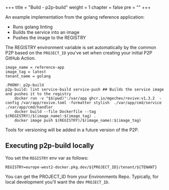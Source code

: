 +++
title = "Build - p2p-build"
weight = 1
chapter = false
pre = ""
+++

An example implementation from the golang reference application:

* Runs golang linting
* Builds the service into an image
* Pushes the image to the REGISTRY

The REGISTRY environment variable is set automatically by the common P2P based on the `PROJECT_ID` you've set when creating your initial P2P GitHub Action.


```
image_name = reference-app
image_tag = latest
tenant_name = golang

.PHONY: p2p-build
p2p-build: lint service-build service-push ## Builds the service image and pushes it to the registry
	docker run -v "$$(pwd)":/var/app ghcr.io/mgechev/revive:v1.3.2  -config /var/app/revive.toml -formatter stylish  ./var/app/cmd/service ./var/app/cmd/handler
	docker build --file Dockerfile --tag $(REGISTRY)/$(image_name):$(image_tag) .
	docker image push $(REGISTRY)/$(image_name):$(image_tag)
```

Tools for versioning will be added in a future version of the P2P.

## Executing p2p-build locally

You set the `REGISTRY` env var as follows:

`REGISTRY=europe-west2-docker.pkg.dev/${PROJECT_ID}/tenant/${TENANT}`

You can get the PROJECT_ID from your Environments Repo. 
Typically, for local development you'll want the dev `PROJECT_ID`.

